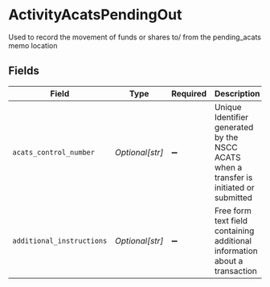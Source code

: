 # ActivityAcatsPendingOut

Used to record the movement of funds or shares to/ from the pending_acats memo location


## Fields

| Field                                                                                   | Type                                                                                    | Required                                                                                | Description                                                                             | Example                                                                                 |
| --------------------------------------------------------------------------------------- | --------------------------------------------------------------------------------------- | --------------------------------------------------------------------------------------- | --------------------------------------------------------------------------------------- | --------------------------------------------------------------------------------------- |
| `acats_control_number`                                                                  | *Optional[str]*                                                                         | :heavy_minus_sign:                                                                      | Unique Identifier generated by the NSCC ACATS when a transfer is initiated or submitted | 20240360002172                                                                          |
| `additional_instructions`                                                               | *Optional[str]*                                                                         | :heavy_minus_sign:                                                                      | Free form text field containing additional information about a transaction              | ACATS instruction                                                                       |